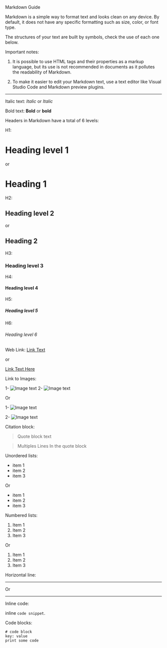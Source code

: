 Markdown Guide

Markdown is a simple way to format text and looks clean on any device. By default, it does not have any specific formatting such as size, color, or font type.

The structures of your text are built by symbols, check the use of each one below.

Important notes:

1. It is possible to use HTML tags and their properties as a markup language, but its use is not recommended in documents as it pollutes the readability of Markdown.

2. To make it easier to edit your Markdown text, use a text editor like Visual Studio Code and Markdown preview plugins.
___

Italic text: *Italic* or _Italic_

Bold text: **Bold** or __bold__

Headers in Markdown have a total of 6 levels:

H1:
# Heading level 1

or

Heading 1
=========

H2:
## Heading level 2

or

Heading 2
---------

H3:
### Heading level 3

H4:
#### Heading level 4

H5:
##### Heading level 5

H6:
###### Heading level 6

Web Link: [Link Text](https://linkhere.com)

or

[Link Text Here][1]

[1]: https://linkaqui.com

Link to Images:

1- ![Image text](https://commonmark.org/help/images/favicon.png)
2- ![Image text](/path/folder/image.png)

Or

1- ![Image text][2]

[2]: https://commonmark.org/help/images/favicon.png

2- ![Image text][3]

[3]: /path/folder/image.png

Citation block:

> Quote block text

> Multiples
> Lines
> In the quote block

Unordered lists:

- item 1
- item 2
- item 3

Or

* item 1
* item 2
* item 3


Numbered lists:

1. Item 1
2. Item 2
3. Item 3

Or

1) Item 1
2) Item 2
3) Item 3

Horizontal line:

---

Or

***

Inline code:

inline `code snippet`.

Code blocks:

```
# code block
key: value
print some code
```
